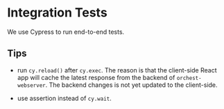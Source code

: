 # Integration Tests

We use Cypress to run end-to-end tests.

## Tips

- run `cy.reload()` after `cy.exec`. The reason is that the client-side React app will cache the latest response from the backend of `orchest-webserver`. The backend changes is not yet updated to the client-side.

- use assertion instead of `cy.wait`.
